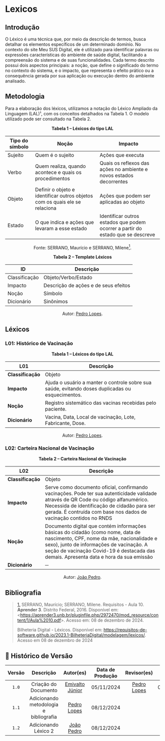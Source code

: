 # Lexicos

## Introdução

O Léxico é uma técnica que, por meio da descrição de termos, busca detalhar os elementos específicos de um determinado domínio. No contexto do site Meu SUS Digital, ele é utilizado para identificar palavras ou expressões características do ambiente de saúde digital, facilitando a compreensão do sistema e de suas funcionalidades. Cada termo descrito possui dois aspectos principais: a noção, que define o significado do termo no contexto do sistema, e o impacto, que representa o efeito prático ou a consequência gerada por sua aplicação ou execução dentro do ambiente analisado.


## Metodologia

Para a elaboração dos léxicos, utilizamos a notação do Léxico Ampliado da Linguagem (LAL)¹, com os conceitos detalhados na Tabela 1. O modelo utilizado pode ser consultado na Tabela 2.

<div align="center">
    <p><strong>Tabela 1 – Léxicos do tipo LAL</strong></p>
</div>

<center>

| Tipo do símbolo | Noção | Impacto |
| ----------------- | ------- | ------- |
| Sujeito | Quem é o sujeito | Ações que executa |
| Verbo | Quem realiza, quando acontece e quais os procedimentos | Quais os reflexos das ações no ambiente e novos estados decorrentes |
| Objeto | Definir o objeto e identificar outros objetos com os quais ele se relaciona | Ações que podem ser aplicadas ao objeto  |
| Estado | O que indica e ações que levaram a esse estado | Identificar outros estados que podem ocorrer a partir do estado que se descreve  |

</center>

<div align="center">
    <p>Fonte: SERRANO, Maurício e SERRANO, Milene<a id="anchor_1" href="#REF1"><sup>1</sup></a>.</p>
</div>



<div align="center">
    <p><strong>Tabela 2 – Template Léxicos</strong></p>
</div>

<center>

| ID | Descrição |
| ----------------- | ------- |
| Classificação | Objeto/Verbo/Estado |
| Impacto | Descrição de ações e de seus efeitos | 
| Noção | Símbolo |
| Dicionário | Sinônimos |

</center>

<div align="center">
    <p>Autor: <a href="https://github.com/pLopess">Pedro Lopes</a>.</p>
</div>


## Léxicos

### L01: Histórico de Vacinação

<div align="center">
    <p><strong>Tabela 1 – Léxicos do tipo LAL</strong></p>
</div>

<center>

| **L01**              | **Descrição**                                                                                      |
|----------------------|----------------------------------------------------------------------------------------------------|
| **Classificação**   | Objeto                                                                                            |
| **Impacto**         | Ajuda o usuário a manter o controle sobre sua saúde, evitando doses duplicadas ou esquecimentos.   |
| **Noção**           | Registro sistemático das vacinas recebidas pelo paciente.                                          |
| **Dicionário**      | Vacina, Data, Local de vacinação, Lote, Fabricante, Dose. 

</center>

<div align="center">
    <p>Autor: <a href="https://github.com/pLopess">Pedro Lopes</a>.</p>
</div>

### L02: Carteira Nacional de Vacinação

<div align="center">
    <p><strong>Tabela 2 – Carteira Nacional de Vacinação</strong></p>
</div>

<center>

| **L02**              | **Descrição**                                                                                      |
|----------------------|----------------------------------------------------------------------------------------------------|
| **Classificação**   | Objeto                                                                                            |
| **Impacto**         | Serve como documento oficial, confirmando vacinações. Pode ter sua autenticidade validade através de QR Code ou código alfanumérico. Necessida de identificação de cidadão para ser gerada. É contruída com base nos dados de vacinação contidos no RNDS |
| **Noção**           | Documento digital que contém informações básicas do cidadão (como nome, data de nascimento, CPF, nome da mãe, nacionalidade e sexo), junto de informações de vacinação. A seção de vacinação Covid-19 é destacada das demais. Apresenta data e hora da sua emissão |
| **Dicionário**      | ─ |

</center>

<div align="center">
    <p>Autor: <a href="https://github.com/JoosPerro">João Pedro</a>.</p>
</div>

## Bibliografia

> <a id="REF1" href="#anchor_1">1.</a> SERRANO, Maurício; SERRANO, Milene. Requisitos - Aula 10. **Aprender 3**. Distrito Federal, 2016. Disponível em: <<https://aprender3.unb.br/pluginfile.php/2972470/mod_resource/content/1/Aula%2010.pdf>>. Acesso em: 08 de dezembro de 2024.
> 
> Bilheteria Digital - Léxicos. Disponível em: <https://requisitos-de-software.github.io/2023.1-BilheteriaDigital/modelagem/lexicos/>. Acesso em 08 de dezembro de 2024
>



## 📑 Histórico de Versão

 Versão | Descrição | Autor(es) | Data de Produção | Revisor(es) | Data de Revisão |  
|:------:|:-------------------------------:|:--------------:|:--------------:|:-------------:|:---------------------:|
|  `1.0`  | Criação do Documento |[Emivalto Júnior](https://github.com/EmivaltoJrr)| 05/11/2024   | [Pedro Lopes](https://github.com/pLopess) | 08/12/2024 |
|  `1.1`  | Adicionando metodologia e bibliografia| [Pedro Lopes](https://github.com/pLopess)   | 08/12/2024 |  | |
|  `1.2`  | Adicionando Léxico 2 | [João Pedro](https://github.com/JoosPerro)   | 08/12/2024 |  |  |
